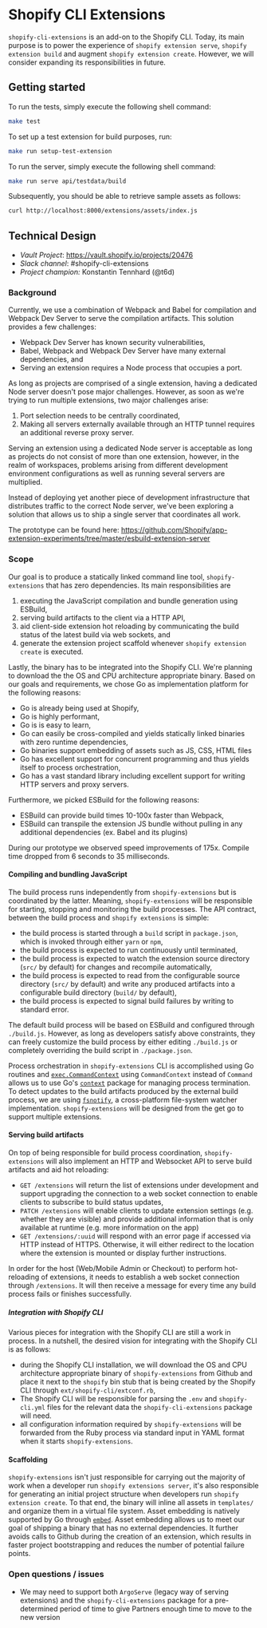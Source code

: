 # Shopify CLI Extensions

`shopify-cli-extensions` is an add-on to the Shopify CLI. Today, its main purpose is to power the experience of `shopify extension serve`, `shopify extension build` and augment `shopify extension create`. However, we will consider expanding its responsibilities in future.

## Getting started

To run the tests, simply execute the following shell command:

```sh
make test
```

To set up a test extension for build purposes, run:

```sh
make run setup-test-extension
```

To run the server, simply execute the following shell command:

```sh
make run serve api/testdata/build
```

Subsequently, you should be able to retrieve sample assets as follows:

```sh
curl http://localhost:8000/extensions/assets/index.js
```

## Technical Design

- _Vault Project_: https://vault.shopify.io/projects/20476
- _Slack channel_: #shopify-cli-extensions
- _Project champion:_ Konstantin Tennhard (@t6d)

### Background

Currently, we use a combination of Webpack and Babel for compilation and Webpack Dev Server to serve the compilation artifacts. This solution provides a few challenges:

- Webpack Dev Server has known security vulnerabilities,
- Babel, Webpack and Webpack Dev Server have many external dependencies, and
- Serving an extension requires a Node process that occupies a port.

As long as projects are comprised of a single extension, having a dedicated Node server doesn't pose major challenges. However, as soon as we're trying to run multiple extensions, two major challenges arise:

1. Port selection needs to be centrally coordinated,
1. Making all servers externally available through an HTTP tunnel requires an additional reverse proxy server.

Serving an extension using a dedicated Node server is acceptable as long as projects do not consist of more than one extension, however, in the realm of workspaces, problems arising from different development environment configurations as well as running several servers are multiplied.

Instead of deploying yet another piece of development infrastructure that distributes traffic to the correct Node server, we've been exploring a solution that allows us to ship a single server that coordinates all work.

The prototype can be found here: https://github.com/Shopify/app-extension-experiments/tree/master/esbuild-extension-server

### Scope

Our goal is to produce a statically linked command line tool, `shopify-extensions` that has zero dependencies. Its main responsibilities are

1. executing the JavaScript compilation and bundle generation using ESBuild,
2. serving build artifacts to the client via a HTTP API,
3. aid client-side extension hot reloading by communicating the build status of the latest build via web sockets, and
4. generate the extension project scaffold whenever `shopify extension create` is executed.

Lastly, the binary has to be integrated into the Shopify CLI. We're planning to download the the OS and CPU architecture appropriate binary. Based on our goals and requirements, we chose Go as implementation platform for the following reasons:

- Go is already being used at Shopify,
- Go is highly performant,
- Go is is easy to learn,
- Go can easily be cross-compiled and yields statically linked binaries with zero runtime dependencies,
- Go binaries support embedding of assets such as JS, CSS, HTML files
- Go has excellent support for concurrent programming and thus yields itself to process orchestration,
- Go has a vast standard library including excellent support for writing HTTP servers and proxy servers.

Furthermore, we picked ESBuild for the following reasons:

- ESBuild can provide build times 10-100x faster than Webpack,
- ESBuild can transpile the extension JS bundle without pulling in any additional dependencies (ex. Babel and its plugins)

During our prototype we observed speed improvements of 175x. Compile time dropped from 6 seconds to 35 milliseconds.

#### Compiling and bundling JavaScript

The build process runs independently from `shopify-extensions` but is coordinated by the latter. Meaning, `shopify-extensions` will be responsible for starting, stopping and monitoring the build processes. The API contract, between the build process and `shopify extensions` is simple:

- the build process is started through a `build` script in `package.json`, which is invoked through either `yarn` or `npm`,
- the build process is expected to run continuously until terminated,
- the build process is expected to watch the extension source directory (`src/` by default) for changes and recompile automatically,
- the build process is expected to read from the configurable source directory (`src/` by default) and write any produced artifacts into a configurable build directory (`build/` by default),
- the build process is expected to signal build failures by writing to standard error.

The default build process will be based on ESBuild and configured through `./build.js`. However, as long as developers satisfy above constraints, they can freely customize the build process by either editing `./build.js` or completely overriding the build script in `./package.json`.

Process orchestration in `shopify-extensions` CLI is accomplished using Go routines and [`exec.CommandContext`](https://pkg.go.dev/os/exec#example-Command) using `CommandContext` instead of `Command` allows us to use Go's [`context`](https://pkg.go.dev/context) package for managing process termination.
To detect updates to the build artifacts produced by the external build process, we are using [`fsnotify`](https://pkg.go.dev/github.com/fsnotify/fsnotify), a cross-platform file-system watcher implementation.
`shopify-extensions` will be designed from the get go to support multiple extensions.

#### Serving build artifacts

On top of being responsible for build process coordination, `shopify-extensions` will also implement an HTTP and Websocket API to serve build artifacts and aid hot reloading:

- `GET /extensions` will return the list of extensions under development and support upgrading the connection to a web socket connection to enable clients to subscribe to build status updates,
- `PATCH /extensions` will enable clients to update extension settings (e.g. whether they are visible) and provide additional information that is only available at runtime (e.g. more information on the app)
- `GET /extensions/:uuid` will respond with an error page if accessed via HTTP instead of HTTPS. Otherwise, it will either redirect to the location where the extension is mounted or display further instructions.

In order for the host (Web/Mobile Admin or Checkout) to perform hot-reloading of extensions, it needs to establish a web socket connection through `/extensions`. It will then receive a message for every time any build process fails or finishes successfully.

##### Integration with Shopify CLI

Various pieces for integration with the Shopify CLI are still a work in process. In a nutshell, the desired vision for integrating with the Shopify CLI is as follows:

- during the Shopify CLI installation, we will download the OS and CPU architecture appropriate binary of `shopify-extensions` from Github and place it next to the `shopify` bin stub that is being created by the Shopify CLI through `ext/shopify-cli/extconf.rb`,
- The Shopify CLI will be responsible for parsing the `.env` and `shopify-cli.yml` files for the relevant data the `shopify-cli-extensions` package will need.
- all configuration information required by `shopify-extensions` will be forwarded from the Ruby process via standard input in YAML format when it starts `shopify-extensions`.

#### Scaffolding

`shopify-extensions` isn't just responsible for carrying out the majority of work when a developer run `shopify extensions server`, it's also responsible for generating an initial project structure when developers run `shopify extension create`. To that end, the binary will inline all assets in `templates/` and organize them in a virtual file system. Asset embedding is natively supported by Go through [`embed`](https://pkg.go.dev/embed). Asset embedding allows us to meet our goal of shipping a binary that has no external dependencies. It further avoids calls to Github during the creation of an extension, which results in faster project bootstrapping and reduces the number of potential failure points.

### Open questions / issues

- We may need to support both `ArgoServe` (legacy way of serving extensions) and the `shopify-cli-extensions` package for a pre-determined period of time to give Partners enough time to move to the new version
